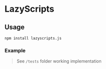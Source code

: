 # LazyScripts

## Usage

`npm install lazyscripts.js`

### Example

> See `/tests` folder working implementation
